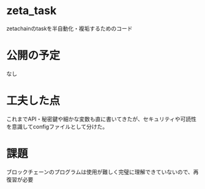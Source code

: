# zeta_task
zetachainのtaskを半自動化・複垢するためのコード

# 公開の予定
なし

# 工夫した点
これまでAPI・秘密鍵や細かな変数も直に書いてきたが、セキュリティや可読性を意識してconfigファイルとして分けた。

# 課題
ブロックチェーンのプログラムは使用が難しく完璧に理解できていないので、再復習が必要

